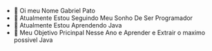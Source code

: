 - 👋 Oi meu Nome Gabriel Pato
- 👀 Atualmente Estou Seguindo Meu Sonho De Ser Programador
- 🌱 Atualmente Estou Aprendendo Java
- 💞️ Meu Objetivo Pricinpal Nesse Ano e Aprender e Extrair o maximo possivel Java



